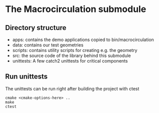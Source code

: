 # The Macrocirculation submodule

## Directory structure

- apps: contains the demo applications copied to bin/macrocirculation
- data: contains our test geometries  
- scripts: contains utility scripts for creating e.g. the geometry 
- src: the source code of the library behind this submodule 
- unittests: A few catch2 unittests for critical components

## Run unittests

The unittests can be run right after building the project with ctest
```
cmake <cmake-options-here> ..
make 
ctest
```